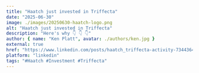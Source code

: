 ```yaml
---
title: "Haatch just invested in Triffecta"
date: "2025-06-30"
image: ./images/20250630-haatch-logo.png
alt: "Haatch just invested in Triffecta"
description: "Here's why 👇 👇 👇"
author: { name: "Ken Platt", avatar: ./authors/ken.jpg }
external: true
href: "https://www.linkedin.com/posts/haatch_triffecta-activity-7344364337668472833-yC7o/"
platform: "linkedin"
tags: "#Haatch #Investment #Triffecta"
---
```

